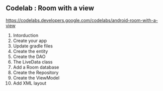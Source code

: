 ## Codelab : Room with a view

https://codelabs.developers.google.com/codelabs/android-room-with-a-view

1. Intorduction
2. Create your app
3. Update gradle files
4. Create the entity
5. Create the DAO
6. The LiveData class
7. Add a Room database
8. Create the Repository
9. Create the ViewModel
10. Add XML layout
